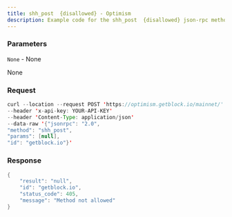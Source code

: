 ```yaml
---
title: shh_post  {disallowed} - Optimism
description: Example code for the shh_post  {disallowed} json-rpc method. Сomplete guide on how to use shh_post  {disallowed} json-rpc in GetBlock.io Web3 documentation.
---
```


### Parameters


`None` - None

None

### Request

``` java
curl --location --request POST 'https://optimism.getblock.io/mainnet/' 
--header 'x-api-key: YOUR-API-KEY' 
--header 'Content-Type: application/json' 
--data-raw '{"jsonrpc": "2.0",
"method": "shh_post",
"params": [null],
"id": "getblock.io"}'
```

###  Response

``` java
{
    "result": "null",
    "id": "getblock.io",
    "status_code": 405,
    "message": "Method not allowed"
}
```

